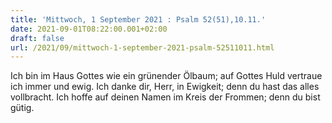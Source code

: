 ```yaml
---
title: 'Mittwoch, 1 September 2021 : Psalm 52(51),10.11.'
date: 2021-09-01T08:22:00.001+02:00
draft: false
url: /2021/09/mittwoch-1-september-2021-psalm-52511011.html
---
```


Ich bin im Haus Gottes wie ein grünender Ölbaum; auf Gottes Huld vertraue ich immer und ewig. Ich danke dir, Herr, in Ewigkeit; denn du hast das alles vollbracht. Ich hoffe auf deinen Namen im Kreis der Frommen; denn du bist gütig.